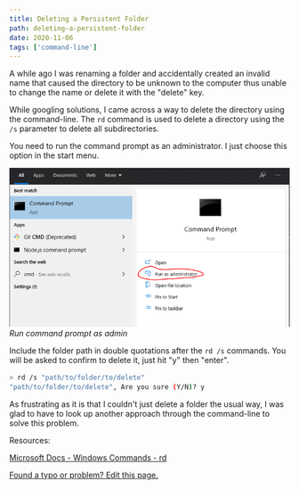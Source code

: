 ```yaml
---
title: Deleting a Persistent Folder
path: deleting-a-persistent-folder
date: 2020-11-06
tags: ['command-line']
---
```


A while ago I was renaming a folder and accidentally created an invalid name that caused the directory to be unknown to the computer thus unable to change the name or delete it with the "delete" key.

While googling solutions, I came across a way to delete the directory using the command-line. The `rd` command is used to delete a directory using the `/s` parameter to delete all subdirectories.

You need to run the command prompt as an administrator. I just choose this option in the start menu.

![Run command prompt as admin](./images/2020-11-06/cmd-admin.png)
_Run command prompt as admin_

Include the folder path in double quotations after the `rd /s` commands. You will be asked to confirm to delete it, just hit "y" then "enter".

```bash
> rd /s "path/to/folder/to/delete"
"path/to/folder/to/delete", Are you sure (Y/N)? y
```

As frustrating as it is that I couldn't just delete a folder the usual way, I was glad to have to look up another approach through the command-line to solve this problem.

Resources:

[Microsoft Docs - Windows Commands - rd](https://docs.microsoft.com/en-us/windows-server/administration/windows-commands/rd)

[Found a typo or problem? Edit this page.]()

